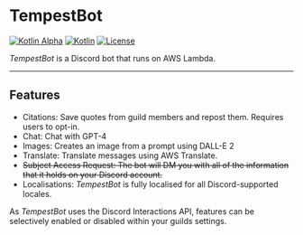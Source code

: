 # TempestBot

[![Kotlin Alpha](https://kotl.in/badges/alpha.svg)](https://kotlinlang.org/docs/components-stability.html)
[![Kotlin](https://img.shields.io/badge/kotlin-1.9.0-blue.svg?logo=kotlin)](http://kotlinlang.org)
[![License](https://img.shields.io/github/license/TempestProject/TempestBot)](https://www.gnu.org/licenses/agpl-3.0.en.html)

_TempestBot_ is a Discord bot that runs on AWS Lambda.

---

## Features

- Citations: Save quotes from guild members and repost them. Requires users to opt-in.
- Chat: Chat with GPT-4
- Images: Creates an image from a prompt using DALL-E 2
- Translate: Translate messages using AWS Translate.
- ~~Subject Access Request: The bot will DM you with all of the information that it holds on your Discord account.~~
- Localisations: _TempestBot_ is fully localised for all Discord-supported locales.

As _TempestBot_ uses the Discord Interactions API, features can be selectively enabled or disabled within your guilds
settings.
